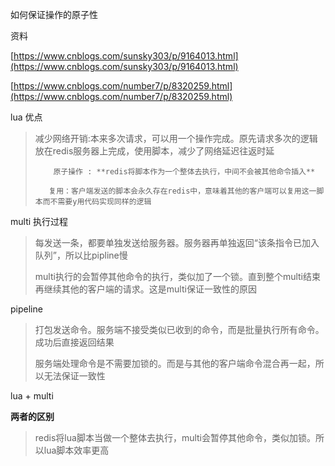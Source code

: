 如何保证操作的原子性

资料

[https://www.cnblogs.com/sunsky303/p/9164013.html](https://www.cnblogs.com/sunsky303/p/9164013.html)

[https://www.cnblogs.com/number7/p/8320259.html](https://www.cnblogs.com/number7/p/8320259.html)

lua 优点

> 减少网络开销:本来多次请求，可以用一个操作完成。原先请求多次的逻辑放在redis服务器上完成，使用脚本，减少了网络延迟往返时延
>
> ```
>     原子操作 : **redis将脚本作为一个整体去执行，中间不会被其他命令插入**
>
>    复用：客户端发送的脚本会永久存在redis中，意味着其他的客户端可以复用这一脚本而不需要y用代码实现同样的逻辑
> ```

multi 执行过程

> 每发送一条，都要单独发送给服务器。服务器再单独返回“该条指令已加入队列”，所以比pipline慢
>
> multi执行的会暂停其他命令的执行，类似加了一个锁。直到整个multi结束再继续其他的客户端的请求。这是multi保证一致性的原因

pipeline

> 打包发送命令。服务端不接受类似已收到的命令，而是批量执行所有命令。成功后直接返回结果
>
> 服务端处理命令是不需要加锁的。而是与其他的客户端命令混合再一起，所以无法保证一致性

lua + multi

**两者的区别**

> redis将lua脚本当做一个整体去执行，multi会暂停其他命令，类似加锁。所以lua脚本效率更高



